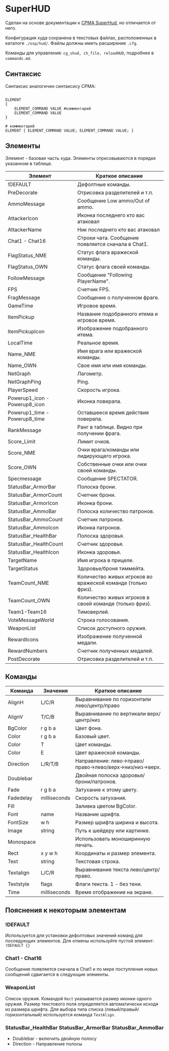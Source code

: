 # SuperHUD

Сделан на основе документации к [CPMA SuperHud](https://playmorepromode.com/guides/cpma-super-hud), но отличается от него.

Конфигурация худа сохранена в текстовых файлах, расположенных в каталоге `./osp/hud/`. Файлы должны иметь расширение `.cfg`.

Команды для управления: `cg_shud, ch_file, reloadHUD`, подробнее в `commands.md`.


## Синтаксис

Синтаксис аналогичен синтаксису CPMA:

```

ELEMENT
{
    ELEMENT_COMMAND VALUE #комментарий
    ELEMENT_COMMAND VALUE
}

# комментарий
ELEMENT { ELEMENT_COMMAND VALUE; ELEMENT_COMMAND VALUE; }

```

## Элементы

Элемент - базовая часть худа. Элементы отрисовываются в порядке указанном в таблице. 

| Элемент                       | Краткое описание                                             |
|-------------------------------|--------------------------------------------------------------|
| !DEFAULT                      | Дефолтные команды.                                           |
| PreDecorate                   | Отрисовка разделителей и т.п.                                |
| AmmoMessage                   | Сообщение Low ammo/Out of ammo.                              |
| AttackerIcon                  | Иконка последнего кто вас атаковал                           |
| AttackerName                  | Ник последнего кто вас атаковал                              |
| Chat1 - Chat16                | Строки чата. Сообщение появляется сначала в Chat1.           |
| FlagStatus_NME                | Статус флага вражеской команды.                              |
| FlagStatus_OWN                | Статус флага своей команды.                                  |
| FollowMessage                 | Сообщение "Following PlayerName".                            |
| FPS                           | Счетчик FPS.                                                 |
| FragMessage                   | Сообщение о полученном фраге.                                |
| GameTime                      | Игровое время.                                               |
| ItemPickup                    | Название подобранного итема и игровое время.                 |
| ItemPickupIcon                | Изображение подобранного итема.                              |
| LocalTime                     | Реальное время.                                              |
| Name_NME                      | Имя врага или вражеской команды.                             |
| Name_OWN                      | Свое имя или имя команды.                                    |
| NetGraph                      | Лагометр.                                                    |
| NetGraphPing                  | Ping.                                                        |
| PlayerSpeed                   | Скорость игрока.                                             |
| Powerup1_icon - Powerup8_icon | Иконка поверапа.                                             |
| Powerup1_time - Powerup8_time | Оставшееся время действия поверапа.                          |
| RankMessage                   | Ранг в таблице. Видно при получении фрага.                   |
| Score_Limit                   | Лимит очков.                                                 |
| Score_NME                     | Очки врага/команды или лидирующего игрока.                   |
| Score_OWN                     | Собственные очки или очки своей команды.                     |
| Specmessage                   | Сообщение SPECTATOR.                                         |
| StatusBar_ArmorBar            | Полоска брони.                                               |
| StatusBar_ArmorCount          | Счетчик брони.                                               |
| StatusBar_ArmorIcon           | Иконка брони.                                                |
| StatusBar_AmmoBar             | Полоска количество патронов.                                 |
| StatusBar_AmmoCount           | Счетчик патронов.                                            |
| StatusBar_AmmoIcon            | Иконка патронов.                                             |
| StatusBar_HealthBar           | Полоска здоровья.                                            |
| StatusBar_HealthCount         | Счетчик здоровья.                                            |
| StatusBar_HealthIcon          | Иконка здоровья.                                             |
| TargetName                    | Имя игрока в прицеле.                                        |
| TargetStatus                  | Здоровье/броня тиммейта.                                     |
| TeamCount_NME                 | Количество живых игроков во вражеской команде (только фриз). |
| TeamCount_OWN                 | Количество живых игроков в своей команде (только фриз).      |
| Team1-Team16                  | Тимоверлей.                                                  |
| VoteMessageWorld              | Строка голосования.                                          |
| WeaponList                    | Список доступного оружия.                                    |
| RewardIcons                   | Изображение полученной медали.                               |
| RewardNumbers                 | Счетчик полученных медалей.                                  |
| PostDecorate                  | Отрисовка разделителей и т.п.                                |

## Команды


| Команда   | Значения       | Краткое описание                                          |
|-----------|----------------|-----------------------------------------------------------|
| AlignH    | L/C/R          | Выравнивание по горизонтали лево/центр/право              |
| AlignV    | T/C/B          | Выравнивание по вертикали верх/центр/низ                  |
| BgColor   | r g b a        | Цвет фона.                                                |
| Color     | r g b a        | Базовый цвет.                                             |
| Color     | T              | Цвет команды.                                             |
| Color     | E              | Цвет вражеской команды.                                   |
| Direction | L/R/T/B        | Направление: лево->право/право->лево/верх->низ/низ->верх. |
| Doublebar |                | Двойная полоска здоровья/брони/патронов.                  |
| Fade      | r g b a        | Затухание к этому цвету.                                  |
| Fadedelay | milliseconds   | Скорость затухания.                                       |
| Fill      |                | Заливка цветом BgColor.                                   |
| Font      | name           | Название шрифта.                                          |
| FontSize  | w h            | Размер шрифта ширина и высота.                            |
| Image     | string         | Путь к шейдеру или картинке.                              |
| Monospace |                | Использовать моноширинную печать.                         |
| Rect      | x y w h        | Координаты и размер элемента.                             |
| Text      | string         | Текстовая строка.                                         |
| Textalign | L/C/R          | Выравнивание текста лево/центр/право.                     |
| Textstyle | flags          | Флаги текста. 1 - без тени.                               |
| Time      | milliseconds   | Время отображения на экране.                              |


## Пояснения к некоторым элементам

### !DEFAULT

Используется для установки дефолтовых значений команд для последующих элементов. Для отмены используйте пустой элемент: `!DEFAULT {}`

### Chat1 - Chat16

Сообщение появляется сначала в Сhat1 и по мере поступления новых сообщений сдвигается в следующие элементы.

### WeaponList 

Список оружия. Командой `Rect` указывается размер иконки одного оружия. Размер текстового поля определяется автоматически исходя из размера шрифта. 
Для выбора типа списка (левый/правый/горизонтальный) используется команда `TextAlign`.

### StatusBar_HealthBar StatusBar_ArmorBar StatusBar_AmmoBar

- Doublebar - включить двойную полосу
- Direction - Направление полосы

